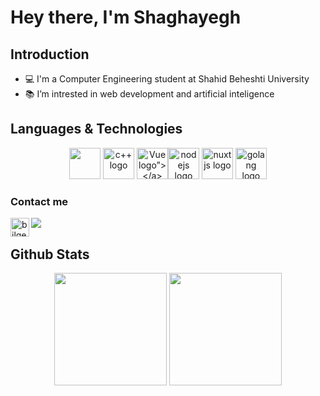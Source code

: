 # Hey there, I'm Shaghayegh

## Introduction
- 💻 I'm a Computer Engineering student at Shahid Beheshti University
- 📚 I’m intrested in web development and artificial inteligence




## Languages & Technologies
<p align="center">
<a href="https://www.java.com" target="_blank" rel="noopener noreferrer"><img width="50" src="https://img.shields.io/badge/-java-orange?style=for-the-badge&logo=java"></a>
<a href="https://cplusplus.com" target="_blank"  rel="noopener noreferrer"><img width="50" src="https://e7.pngegg.com/pngimages/46/626/png-clipart-c-logo-the-c-programming-language-computer-icons-computer-programming-source-code-programming-miscellaneous-template.png" alt="c++ logo"></a>
<a href="https://vuejs.org" target="_blank" rel="noopener noreferrer"><img width="50" src="https://vuejs.org/images/logo.png" alt="Vue logo”></a>
  
<a href="https://nodejs.org" target="_blank"  rel="noopener noreferrer"><img width="50" src="https://logowik.com/content/uploads/images/nodejs.jpg" alt="nodejs logo"></a>
<a href="https://nuxtjs.org" target="_blank"  rel="noopener noreferrer"><img width="50" src="https://d33wubrfki0l68.cloudfront.net/6ff34ec8760318b99888ee4b75d1e265170a84b9/6479c/logos/nuxt.svg" alt="nuxtjs logo"></a>
<a href="https://go.dev" target="_blank" rel="noopener noreferrer"><img width="50" src="https://seeklogo.com/images/G/go-logo-046185B647-seeklogo.com.png" alt="golang logo"></a>
 </p>
  

  
  

### Contact me
[![](https://img.shields.io/badge/-shaghayegh.fathi24000@gmail.com-lightgray?style=for-the-badge&logo=gmail)](mailto:shaghayegh.fathi24000@gmail.com)
[<img align="left" alt="bilgehangecici | Instagram" height="30px" src="https://image.flaticon.com/icons/svg/725/725278.svg" />][instagram]

[instagram]: https://www.instagram.com/ShaghayeghFathi/

## Github Stats

<p align="center">
<img height="180em" src="https://github-readme-stats.vercel.app/api?username=ShaghayeghFathi&show_icons=true&theme=radical" />
<img height="180em" src="https://github-readme-stats.vercel.app/api/top-langs/?username=ShaghayeghFathi&layout=compact&theme=radical" />
</p>
